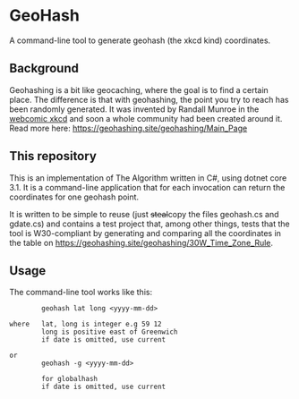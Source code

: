 # GeoHash
A command-line tool to generate geohash (the xkcd kind) coordinates.

## Background
Geohashing is a bit like geocaching, where the goal is to find a certain place.
The difference is that with geohashing, the point you try to reach has been randomly generated.
It was invented by Randall Munroe in the [webcomic xkcd](https://xkcd.com/426/) and soon a whole community had been created around it.
Read more here: https://geohashing.site/geohashing/Main_Page

## This repository
This is an implementation of The Algorithm written in C#, using dotnet core 3.1.
It is a command-line application that for each invocation can return the coordinates for one geohash point.

It is written to be simple to reuse (just ~~steal~~copy the files geohash.cs and gdate.cs) and contains a test project that, among other things, tests that the tool is W30-compliant by generating and comparing all the coordinates in the table on https://geohashing.site/geohashing/30W_Time_Zone_Rule.

## Usage
The command-line tool works like this:

```
        geohash lat long <yyyy-mm-dd>
  
where   lat, long is integer e.g 59 12
        long is positive east of Greenwich
        if date is omitted, use current

or
        geohash -g <yyyy-mm-dd> 
        
        for globalhash
        if date is omitted, use current
```
